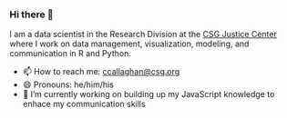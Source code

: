 ### Hi there 👋

I am a data scientist in the Research Division at the [CSG Justice Center](https://csgjusticecenter.org/) where I work on data management, visualization, modeling, and communication in R and Python.  

- 📫 How to reach me: ccallaghan@csg.org
- 😄 Pronouns: he/him/his
- 🔭 I’m currently working on building up my JavaScript knowledge to enhace my communication skills

<!--
**cllghn/cllghn** is a ✨ _special_ ✨ repository because its `README.md` (this file) appears on your GitHub profile.

Here are some ideas to get you started:
- 🌱 I’m currently learning
- 🔭 I’m currently working on ...
- 👯 I’m looking to collaborate on
- 🤔 I’m looking for help with ...
- 💬 Ask me about ...
- ⚡ Fun fact: ...
-->
